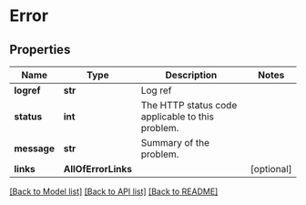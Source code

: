 # Error

## Properties
Name | Type | Description | Notes
------------ | ------------- | ------------- | -------------
**logref** | **str** | Log ref | 
**status** | **int** | The HTTP status code applicable to this problem. | 
**message** | **str** | Summary of the problem. | 
**links** | **AllOfErrorLinks** |  | [optional] 

[[Back to Model list]](../README.md#documentation-for-models) [[Back to API list]](../README.md#documentation-for-api-endpoints) [[Back to README]](../README.md)

